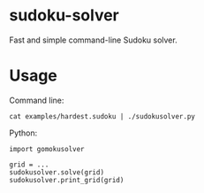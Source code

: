 # sudoku-solver
Fast and simple command-line Sudoku solver.

# Usage

Command line:
```
cat examples/hardest.sudoku | ./sudokusolver.py
```

Python:
```
import gomokusolver

grid = ...
sudokusolver.solve(grid)
sudokusolver.print_grid(grid)
```
